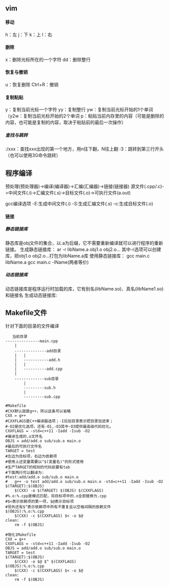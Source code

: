 ## vim
#### 移动
h：左
j：下
k：上
l：右

#### 删除
x：删除光标所在的一个字符
dd：删除整行

#### 恢复与撤销
u：恢复删除
Ctrl+R：撤销

#### 复制粘贴
y：复制当前光标一个字符
yy：复制整行
yw：复制当前光标开始的1个单词
（y2w：复制当前光标开始的2个单词
p：粘贴当前内存里的内容（可能是删除的内容，也可能是复制的内容，取决于粘贴前的最后一次操作）

##### 查找与跳转
:/xxx：查找xxx出现的第一个地方，用n往下翻，N往上翻
:3：跳转到第三行开头（也可以使用3G命令跳转）

## 程序编译
预处理(预处理器)->编译(编译器)->汇编(汇编器)->链接(链接器)
源文件(.cpp/.c)->中间文件(.i)->汇编文件(.s)->目标文件(.o)->可执行文件(a.out)

gcc编译选项
-E:生成中间文件(.i)
-S:生成汇编文件(.s)
-c:生成目标文件(.o)

#### 链接
##### 静态链接库
静态库是obj文件的集合，以.a为后缀，它不需要重新编译就可以进行程序的重新链接。
生成静态链接库：
ar -r libName.a obj1.o obj2.o...
其中-r选项可以创建库，把obj1.o obj2.o...打包为libName.a库
使用静态链接库：
gcc main.c libName.a
gcc main.c -lName(两者等价)
##### 动态链接库
动态链接库是程序运行时加载的库，它有别名(libName.so)、真名(libName1.so)和链接名
生成动态链接库:

## Makefile文件
针对下面的目录的文件编译
```
   当前目录
---------------main.cpp
    |
    --------------add目录
    |   |
    |   -----------add.h
    |   |
    |   ----------add.cpp
    |
    -------------sub目录
        |
        ---------sub.h
        |
        ---------sub.cpp
```
```
#Makefile
#CXX默认就是g++，所以这条可以省略
CXX = g++
#CXXFLAGS是C++编译器选项；-I后加目录表示把目录加进来；
#-O2是优化选项，还有-O1,-O3其中-O3提供最高级代码优化。
CXXFLAGS = -std=c++11 -Iadd -Isub -O2
#编译生成的.o文件名
OBJS = add/add.o sub/sub.o main.o
#最后的可执行文件名
TARGET = test
#左边为目标项，右边为依赖项
#使用上述变量需要以"$(变量名)"的形式使用
#生产TARGET的规则的代码前要有tab
#下面两行可以翻译为:
#test:add/add.o sub/sub.o main.o
#   g++ -o test add/add.o sub/sub.o main.o -std=c++11 -Iadd -Isub -O2
$(TARGET):$(OBJS)
    $(CXX) -o $(TARGET) $(OBJS) $(CXXFLAGS)
#%.o:%.cpp是模式匹配，将目标项中的.o全部替换为.cpp
#$<表示依赖项的第一项，$@表示目标项
#另外还有$^表示依赖项中所有不重复且以空格间隔的依赖文件
$(OBJS):%.o:%.cpp
    $(CXX) -c $(CXXFLAGS) $< -o $@
clean:
    rm -f $(OBJS)
```
```
#简化1Makefile
CXX = g++
CXXFLAGS = -std=c++11 -Iadd -Isub -O2
OBJS = add/add.o sub/sub.o main.o
TARGET = test
$(TARGET):$(OBJS)
    $(CXX) -o $@ $^ $(CXXFLAGS)
$(OBJS):%.o:%.cpp
    $(CXX) -c $(CXXFLAGS) $< -o $@
clean:
    rm -f $(OBJS)

```



